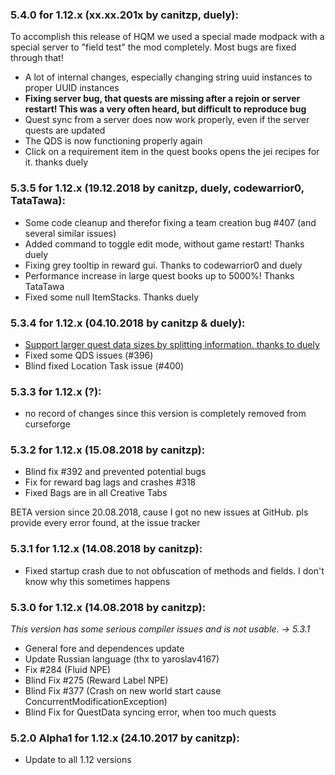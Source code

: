 ### 5.4.0 for 1.12.x (xx.xx.201x by canitzp, duely):
To accomplish this release of HQM we used a special made modpack with a special server to "field test" the mod completely. Most bugs are fixed through that!

- A lot of internal changes, especially changing string uuid instances to proper UUID instances
- **Fixing server bug, that quests are missing after a rejoin or server restart! This was a very often heard, but difficult to reproduce bug**
- Quest sync from a server does now work properly, even if the server quests are updated
- The QDS is now functioning properly again
- Click on a requirement item in the quest books opens the jei recipes for it. thanks duely

### 5.3.5 for 1.12.x (19.12.2018 by canitzp, duely, codewarrior0, TataTawa):
- Some code cleanup and therefor fixing a team creation bug #407 (and several similar issues)
- Added command to toggle edit mode, without game restart! Thanks duely
- Fixing grey tooltip in reward gui. Thanks to codewarrior0 and duely
- Performance increase in large quest books up to 5000%! Thanks TataTawa
- Fixed some null ItemStacks. Thanks duely

### 5.3.4 for 1.12.x (04.10.2018 by canitzp & duely):
- [Support larger quest data sizes by splitting information. thanks to duely](https://github.com/lorddusk/HQM/commit/c2ba8e2c1be5dfea8c25a98223b4696468bead8d)
- Fixed some QDS issues (#396)
- Blind fixed Location Task issue (#400)

### 5.3.3 for 1.12.x (?):
- no record of changes since this version is completely removed from curseforge

### 5.3.2 for 1.12.x (15.08.2018 by canitzp):
- Blind fix #392 and prevented potential bugs
- Fix for reward bag lags and crashes #318
- Fixed Bags are in all Creative Tabs

BETA version since 20.08.2018, cause I got no new issues at GitHub. pls provide every error found, at the issue tracker

### 5.3.1 for 1.12.x (14.08.2018 by canitzp):
- Fixed startup crash due to not obfuscation of methods and fields. I don't know why this sometimes happens

### 5.3.0 for 1.12.x (14.08.2018 by canitzp):
_This version has some serious compiler issues and is not usable. -> 5.3.1_
- General fore and dependences update
- Update Russian language (thx to yaroslav4167)
- Fix #284 (Fluid NPE)
- Blind Fix #275 (Reward Label NPE)
- Blind Fix #377 (Crash on new world start cause ConcurrentModificationException)
- Blind Fix for QuestData syncing error, when too much quests


### 5.2.0 Alpha1 for 1.12.x (24.10.2017 by canitzp):
- Update to all 1.12 versions